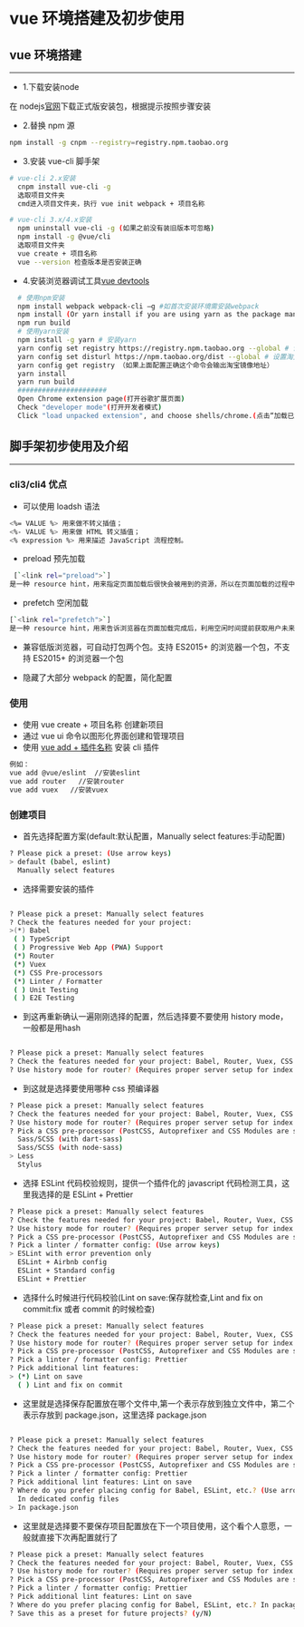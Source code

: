 # vue 环境搭建及初步使用

## vue 环境搭建

---

* 1.下载安装node

在 nodejs[官网](https://nodejs.org/en/)下载正式版安装包，根据提示按照步骤安装

* 2.替换 npm 源

```bash
npm install -g cnpm --registry=registry.npm.taobao.org
```

* 3.安装 vue-cli 脚手架

```bash
# vue-cli 2.x安装
  cnpm install vue-cli -g
  选取项目文件夹
  cmd进入项目文件夹，执行 vue init webpack + 项目名称

# vue-cli 3.x/4.x安装
  npm uninstall vue-cli -g (如果之前没有装旧版本可忽略)
  npm install -g @vue/cli
  选取项目文件夹
  vue create + 项目名称
  vue --version 检查版本是否安装正确
```

* 4.安装浏览器调试工具[vue devtools](https://github.com/vuejs/vue-devtools#vue-devtools)

```bash
  # 使用npm安装
  npm install webpack webpack-cli –g #如首次安装环境需安装webpack
  npm install (Or yarn install if you are using yarn as the package manager)
  npm run build
  # 使用yarn安装
  npm install -g yarn # 安装yarn
  yarn config set registry https://registry.npm.taobao.org --global # 设置淘宝镜像
  yarn config set disturl https://npm.taobao.org/dist --global # 设置淘宝镜像
  yarn config get registry （如果上面配置正确这个命令会输出淘宝镜像地址）
  yarn install
  yarn run build
  ######################
  Open Chrome extension page(打开谷歌扩展页面)
  Check "developer mode"(打开开发者模式)
  Click "load unpacked extension", and choose shells/chrome.(点击“加载已解压的扩展程序”，选择shells/chrome文件夹)
```

## 脚手架初步使用及介绍

---

### cli3/cli4 优点

* 可以使用 loadsh 语法

```bash
<%= VALUE %> 用来做不转义插值；
<%- VALUE %> 用来做 HTML 转义插值；
<% expression %> 用来描述 JavaScript 流程控制。

```

* preload 预先加载

```bash
 [`<link rel="preload">`]
是一种 resource hint，用来指定页面加载后很快会被用到的资源，所以在页面加载的过程中，我们希望在浏览器开始主体渲染之前尽早 preload。

```

* prefetch 空闲加载

```bash
[`<link rel="prefetch">`]
是一种 resource hint，用来告诉浏览器在页面加载完成后，利用空闲时间提前获取用户未来可能会访问的内容。
```

* 兼容低版浏览器，可自动打包两个包。支持 ES2015+ 的浏览器一个包，不支持 ES2015+ 的浏览器一个包

* 隐藏了大部分 webpack 的配置，简化配置

### 使用

* 使用 vue create + 项目名称 创建新项目
* 通过 vue ui 命令以图形化界面创建和管理项目
* 使用 [vue add + 插件名称](https://cli.vuejs.org/zh/guide/plugins-and-presets.html#%E6%8F%92%E4%BB%B6) 安装 cli 插件

```bash
例如：
vue add @vue/eslint  //安装eslint
vue add router   //安装router
vue add vuex   //安装vuex
```

### 创建项目

* 首先选择配置方案(default:默认配置，Manually select features:手动配置)

```bash
? Please pick a preset: (Use arrow keys)
> default (babel, eslint)
  Manually select features
```

* 选择需要安装的插件

```bash

? Please pick a preset: Manually select features
? Check the features needed for your project:
>(*) Babel
 ( ) TypeScript
 ( ) Progressive Web App (PWA) Support
 (*) Router
 (*) Vuex
 (*) CSS Pre-processors
 (*) Linter / Formatter
 ( ) Unit Testing
 ( ) E2E Testing

```

* 到这再重新确认一遍刚刚选择的配置，然后选择要不要使用 history mode，一般都是用hash

```bash

? Please pick a preset: Manually select features
? Check the features needed for your project: Babel, Router, Vuex, CSS Pre-processors, Linter
? Use history mode for router? (Requires proper server setup for index fallback in production) (Y/n)

```

* 到这就是选择要使用哪种 css 预编译器

```bash
? Please pick a preset: Manually select features
? Check the features needed for your project: Babel, Router, Vuex, CSS Pre-processors, Linter
? Use history mode for router? (Requires proper server setup for index fallback in production) Yes
? Pick a CSS pre-processor (PostCSS, Autoprefixer and CSS Modules are supported by default): (Use arrow keys)
  Sass/SCSS (with dart-sass)
  Sass/SCSS (with node-sass)
> Less
  Stylus
```

* 选择 ESLint 代码校验规则，提供一个插件化的 javascript 代码检测工具，这里我选择的是 ESLint + Prettier

```bash
? Please pick a preset: Manually select features
? Check the features needed for your project: Babel, Router, Vuex, CSS Pre-processors, Linter
? Use history mode for router? (Requires proper server setup for index fallback in production) Yes
? Pick a CSS pre-processor (PostCSS, Autoprefixer and CSS Modules are supported by default): Less
? Pick a linter / formatter config: (Use arrow keys)
> ESLint with error prevention only
  ESLint + Airbnb config
  ESLint + Standard config
  ESLint + Prettier
```

* 选择什么时候进行代码校验(Lint on save:保存就检查,Lint and fix on commit:fix 或者 commit 的时候检查)

```bash
? Please pick a preset: Manually select features
? Check the features needed for your project: Babel, Router, Vuex, CSS Pre-processors, Linter
? Use history mode for router? (Requires proper server setup for index fallback in production) Yes
? Pick a CSS pre-processor (PostCSS, Autoprefixer and CSS Modules are supported by default): Less
? Pick a linter / formatter config: Prettier
? Pick additional lint features:
> (*) Lint on save
  ( ) Lint and fix on commit

```

* 这里就是选择保存配置放在哪个文件中,第一个表示存放到独立文件中，第二个表示存放到 package.json，这里选择 package.json

```bash

? Please pick a preset: Manually select features
? Check the features needed for your project: Babel, Router, Vuex, CSS Pre-processors, Linter
? Use history mode for router? (Requires proper server setup for index fallback in production) Yes
? Pick a CSS pre-processor (PostCSS, Autoprefixer and CSS Modules are supported by default): Less
? Pick a linter / formatter config: Prettier
? Pick additional lint features: Lint on save
? Where do you prefer placing config for Babel, ESLint, etc.? (Use arrow keys)
  In dedicated config files
> In package.json

```

* 这里就是选择要不要保存项目配置放在下一个项目使用，这个看个人意愿，一般就直接下次再配置就行了

```bash
? Please pick a preset: Manually select features
? Check the features needed for your project: Babel, Router, Vuex, CSS Pre-processors, Linter
? Use history mode for router? (Requires proper server setup for index fallback in production) Yes
? Pick a CSS pre-processor (PostCSS, Autoprefixer and CSS Modules are supported by default): Less
? Pick a linter / formatter config: Prettier
? Pick additional lint features: Lint on save
? Where do you prefer placing config for Babel, ESLint, etc.? In package.json
? Save this as a preset for future projects? (y/N)

```
